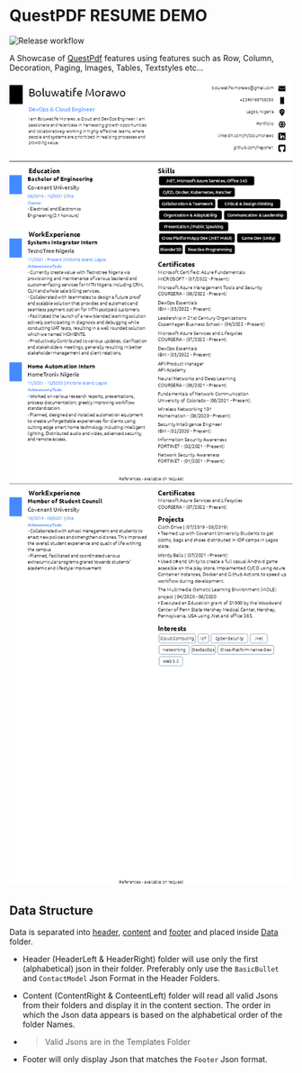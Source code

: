 # QuestPDF RESUME DEMO

![Release workflow](https://github.com/hayone1/ResumePDF/actions/workflows/build.yml/badge.svg)

A Showcase of [QuestPdf](https://www.questpdf.com/introduction) features using features such as Row, Column, Decoration, Paging, Images, Tables, Textstyles etc...

![page](Images/demo/page-0.png)
![page](Images/demo/page-1.png)

## Data Structure
Data is separated into [header](https://github.com/hayone1/ResumePDF/tree/master/Data/HeaderLeft), [content](https://github.com/hayone1/ResumePDF/tree/master/Data/ContentLeft) and [footer](https://github.com/hayone1/ResumePDF/tree/master/Data/Footer) and placed inside [Data](https://github.com/hayone1/ResumePDF/tree/master/Data) folder.

- Header (HeaderLeft & HeaderRight) folder will use only the first (alphabetical) json in their folder. Preferably only use the `BasicBullet` and `ContactModel` Json Format in the Header Folders.

- Content (ContentRight & ConteentLeft) folder will read all valid Jsons from their folders and display it in the content section. The order in which the Json data appears is based on the alphabetical order of the folder Names.
- > Valid Jsons are in the Templates Folder

- Footer will only display Json that matches the `Footer` Json format.